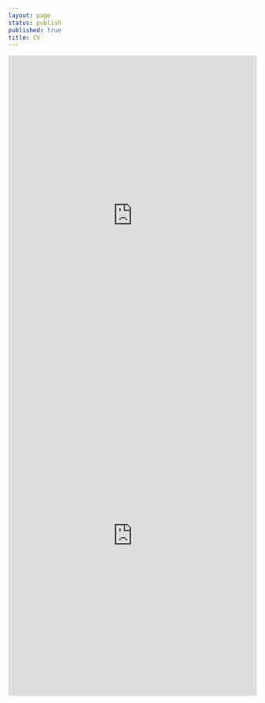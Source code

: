 ```yaml
---
layout: page
status: publish
published: true
title: CV
---
```

<iframe src='http://cdn.knightlab.com/libs/timeline/latest/embed/index.html?source=0AkTUONfhnX--dDQ2WDByckpHOEplcVp4VGNEOWR3NFE&font=Bevan-PotanoSans&maptype=toner&lang=en&hash_bookmark=true&height=650' width='100%' height='650' frameborder='0'></iframe>

<iframe src="https://docs.google.com/document/d/1ISAcsi3VS2_RKczr2IRNIdNDAxzQOEe6vLuAZrVz5SA/pub?embedded=true" width='100%' height='650' frameborder='0'></iframe>
